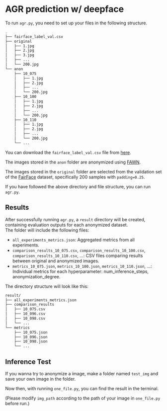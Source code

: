 
# AGR prediction w/ deepface
To run `agr.py`, you need to set up your files in the following structure.
```bash
.
├── fairface_label_val.csv
├── original
│   ├── 1.jpg
│   ├── 2.jpg
│   ├── 3.jpg
│   ├── ...
│   └── 200.jpg
└── anon
    ├── 10_075
    │   ├── 1.jpg
    │   ├── 2.jpg
    │   ├── ...
    │   └── 200.jpg
    ├── 10_100
    │   ├── 1.jpg
    │   ├── 2.jpg
    │   ├── ...
    │   └── 200.jpg
    ├── 10_110
    │   ├── 1.jpg
    │   ├── 2.jpg
    │   ├── ...
    │   └── 200.jpg
    └── ...
```
You can download the `fairface_label_val.csv` file from [here](https://drive.google.com/file/d/1wOdja-ezstMEp81tX1a-EYkFebev4h7D/view).

The images stored in the `anon` folder are anonymized using [FAWN](https://github.com/ksta-google-simz/fawn).

The images stored in the `original` folder are selected from the validation set of the [FairFace](https://github.com/dchen236/FairFace) dataset, specifically 200 samples with `padding=0.25`.

If you have followed the above directory and file structure, you can run `agr.py`.

## Results
After successfully running `agr.py`, a `result` directory will be created, containing evaluation outputs for each anonymized dataset.  
The folder will include the following files:

- `all_experiments_metrics.json`: Aggregated metrics from all experiments.
- `comparison_results_10_075.csv`, `comparison_results_10_100.csv`, `comparison_results_10_110.csv`, ...: CSV files comparing results between original and anonymized images.
- `metrics_10_075.json`, `metrics_10_100.json`, `metrics_10_110.json`, ...: Individual metrics for each hyperparameter: num_inference_steps, anonymization_degree.

The directory structure will look like this:

```bash
result/
├── all_experiments_metrics.json
├── comparison_results
│   ├── 10_075.csv
│   ├── 10_096.csv
│   ├── 10_098.csv
│   └── ...
└── metrics
    ├── 10_075.json
    ├── 10_096.json
    ├── 10_098.json
    └── ...
```

## Inference Test
If you wanna try to anonymize a image, make a folder named `test_img` and save your own image in the folder.

Now then, with running `one_file.py`, you can find the result in the terminal.

(Please modify `img_path` according to the path of your image in `one_file.py` before run.)